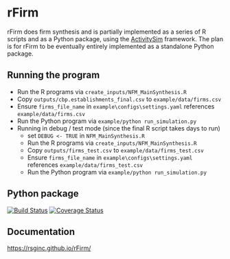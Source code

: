 rFirm
=====

rFirm does firm synthesis and is partially implemented as a series of R scripts and as a Python package, 
using the [ActivitySim](https://github.com/activitysim) framework.  The plan is for rFirm to be 
eventually entirely implemented as a standalone Python package.

## Running the program
  - Run the R programs via ``create_inputs/NFM_MainSynthesis.R``
  - Copy ``outputs/cbp.establishments_final.csv`` to ``example/data/firms.csv``
  - Ensure ``firms_file_name`` in ``example\configs\settings.yaml`` references ``example/data/firms.csv``
  - Run the Python program via ``example/python run_simulation.py``
  - Running in debug / test mode (since the final R script takes days to run)
    - set ``DEBUG <- TRUE`` in ``NFM_MainSynthesis.R``
    - Run the R programs via ``create_inputs/NFM_MainSynthesis.R``
    - Copy ``outputs/firms_test.csv`` to ``example/data/firms_test.csv``
    - Ensure ``firms_file_name`` in ``example\configs\settings.yaml`` references ``example/data/firms_test.csv``
    - Run the Python program via ``example/python run_simulation.py``

## Python package

[![Build Status](https://travis-ci.org/RSGInc/rFirm.svg?branch=master)](https://travis-ci.org/RSGInc/rFirm) [![Coverage Status](https://coveralls.io/repos/RSGInc/rFirm/badge.png?branch=master)](https://coveralls.io/r/RSGInc/rFirm?branch=master)

## Documentation

https://rsginc.github.io/rFirm/
